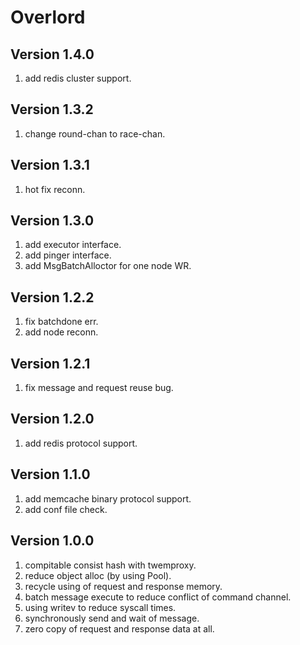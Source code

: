 # Overlord

## Version 1.4.0
1. add redis cluster support.

## Version 1.3.2
1. change round-chan to race-chan. 

## Version 1.3.1
1. hot fix  reconn. 

## Version 1.3.0
1. add executor interface.
2. add pinger interface.
3. add MsgBatchAlloctor for one node WR.

## Version 1.2.2
1. fix batchdone err.
2. add node reconn.

## Version 1.2.1
1. fix message and request reuse bug.

## Version 1.2.0
1. add redis protocol support.

## Version 1.1.0
1. add memcache binary protocol support.
2. add conf file check.

## Version 1.0.0
1. compitable consist hash with twemproxy.
2. reduce object alloc (by using Pool).
3. recycle using of request and response memory.
4. batch message execute to reduce conflict of command channel.
5. using writev to reduce syscall times.
6. synchronously send and wait of message.
7. zero copy of request and response data at all.
